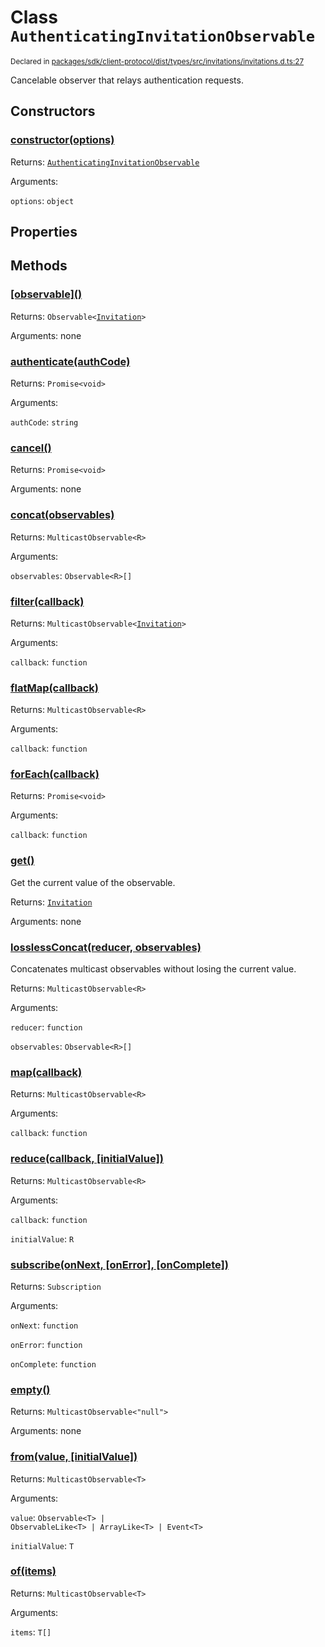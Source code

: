 # Class `AuthenticatingInvitationObservable`
<sub>Declared in [packages/sdk/client-protocol/dist/types/src/invitations/invitations.d.ts:27]()</sub>


Cancelable observer that relays authentication requests.


## Constructors
### [constructor(options)]()



Returns: <code>[AuthenticatingInvitationObservable](/api/@dxos/client/classes/AuthenticatingInvitationObservable)</code>

Arguments: 

`options`: <code>object</code>


## Properties


## Methods
### [\[observable\]()]()



Returns: <code>Observable&lt;[Invitation](/api/@dxos/client/interfaces/Invitation)&gt;</code>

Arguments: none

### [authenticate(authCode)]()



Returns: <code>Promise&lt;void&gt;</code>

Arguments: 

`authCode`: <code>string</code>

### [cancel()]()



Returns: <code>Promise&lt;void&gt;</code>

Arguments: none

### [concat(observables)]()



Returns: <code>MulticastObservable&lt;R&gt;</code>

Arguments: 

`observables`: <code>Observable&lt;R&gt;[]</code>

### [filter(callback)]()



Returns: <code>MulticastObservable&lt;[Invitation](/api/@dxos/client/interfaces/Invitation)&gt;</code>

Arguments: 

`callback`: <code>function</code>

### [flatMap(callback)]()



Returns: <code>MulticastObservable&lt;R&gt;</code>

Arguments: 

`callback`: <code>function</code>

### [forEach(callback)]()



Returns: <code>Promise&lt;void&gt;</code>

Arguments: 

`callback`: <code>function</code>

### [get()]()



Get the current value of the observable.


Returns: <code>[Invitation](/api/@dxos/client/interfaces/Invitation)</code>

Arguments: none

### [losslessConcat(reducer, observables)]()



Concatenates multicast observables without losing the current value.


Returns: <code>MulticastObservable&lt;R&gt;</code>

Arguments: 

`reducer`: <code>function</code>

`observables`: <code>Observable&lt;R&gt;[]</code>

### [map(callback)]()



Returns: <code>MulticastObservable&lt;R&gt;</code>

Arguments: 

`callback`: <code>function</code>

### [reduce(callback, \[initialValue\])]()



Returns: <code>MulticastObservable&lt;R&gt;</code>

Arguments: 

`callback`: <code>function</code>

`initialValue`: <code>R</code>

### [subscribe(onNext, \[onError\], \[onComplete\])]()



Returns: <code>Subscription</code>

Arguments: 

`onNext`: <code>function</code>

`onError`: <code>function</code>

`onComplete`: <code>function</code>

### [empty()]()



Returns: <code>MulticastObservable&lt;"null"&gt;</code>

Arguments: none

### [from(value, \[initialValue\])]()



Returns: <code>MulticastObservable&lt;T&gt;</code>

Arguments: 

`value`: <code>Observable&lt;T&gt; | ObservableLike&lt;T&gt; | ArrayLike&lt;T&gt; | Event&lt;T&gt;</code>

`initialValue`: <code>T</code>

### [of(items)]()



Returns: <code>MulticastObservable&lt;T&gt;</code>

Arguments: 

`items`: <code>T[]</code>
